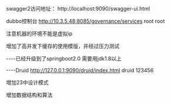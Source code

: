 
swagger2访问地址：
http://localhost:9090/swagger-ui.html

dubbo控制台
http://10.3.5.48:8085/governance/services  root root

注意机器的环境不能是虚拟ip


增加了高并发下缓存的使用模版，并经过压力测试

----已经升级到了springboot2.0  需要用jdk1.8以上


----Druid
http://127.0.0.1:9090/druid/index.html   druid   123456


增加23中设计模式

增加数据结构和算法